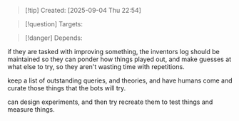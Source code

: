 
>[!tip] Created: [2025-09-04 Thu 22:54]

>[!question] Targets: 

>[!danger] Depends: 

if they are tasked with improving something, the inventors log should be maintained so they can ponder how things played out, and make guesses at what else to try, so they aren't wasting time with repetitions.

keep a list of outstanding queries, and theories, and have humans come and curate those things that the bots will try.

can design experiments, and then try recreate them to test things and measure things.

